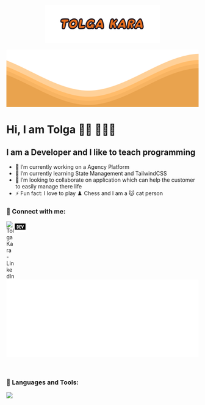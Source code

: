 <p align="center">
  <img src="https://raw.githubusercontent.com/tolgakara/tolgakara/master/logo.svg" width="300" height="100">
</p>
<img src="https://raw.githubusercontent.com/tolgakara/tolgakara/master/waves.svg" width="100%" height="150">

# Hi, I am Tolga 👋🏻 👨🏻‍💻

## I am a Developer and I like to teach programming

- 🔭 I’m currently working on a Agency Platform
- 🌱 I’m currently learning State Management and TailwindCSS
- 👯 I’m looking to collaborate on application which can help the customer to easily manage there life
- ⚡ Fun fact: I love to play ♟️ Chess and I am a 🐱 cat person

### 💬 Connect with me:

[<img align="left" alt="Tolga Kara - LinkedIn" width="22px" src="https://simpleicons.org/icons/linkedin.svg" />][linkedin]
[<img align="left" src="images/dev-dot-to.svg" alt="Tolga Kara's DEV Profile" width="28px" />][devto]
<img src="https://raw.githubusercontent.com/tolgakara/tolgakara/master/socialmedia.svg" width="auto" height="auto">

<br>

### 🧰 Languages and Tools:

<img src="https://raw.githubusercontent.com/tolgakara/tolgakara/master/tags.svg" width="auto" height="auto">
<br>


[linkedin]: https://www.linkedin.com/in/tolgakara/
[github]: https://github.com/TolgaKara
[devto]: https://dev.to/tolgakara
